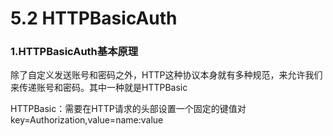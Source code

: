 # 5.2 HTTPBasicAuth

### 1.HTTPBasicAuth基本原理
除了自定义发送账号和密码之外，HTTP这种协议本身就有多种规范，来允许我们来传递账号和密码。其中一种就是HTTPBasic

HTTPBasic：需要在HTTP请求的头部设置一个固定的键值对key=Authorization,value=name:value

```python
```